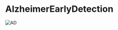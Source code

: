 # AlzheimerEarlyDetection
![AD](https://github.com/user-attachments/assets/e87ad1d1-dc2e-495e-9166-51feab7e3537)


